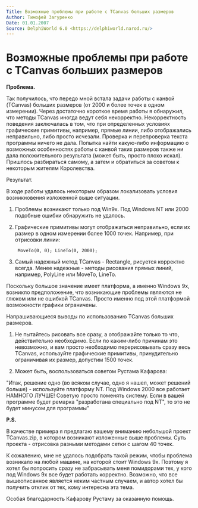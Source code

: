 ```yaml
---
Title: Возможные проблемы при работе с TCanvas больших размеров
Author: Тимофей Загуренко
Date: 01.01.2007
Source: DelphiWorld 6.0 <https://delphiworld.narod.ru/>
---
```



Возможные проблемы при работе с TCanvas больших размеров
========================================================

**Проблема.**

Так получилось, что передо мной встала задачи работы с канвой (TCanvas)
больших размеров (от 2000 и более точек в одном измерении). Через
достаточно короткое время работы я обнаружил, что методы TCanvas иногда
ведут себя некорректно. Некорректность поведения заключалась в том, что
при определенных условиях графические примитивы, например, прямые линии,
либо отображались неправильно, либо просто исчезали. Проверка и
перепроверка текста программы ничего не дала. Попытка найти какую-либо
информацию о возможных особенностях работы с канвой таких размеров также
ни дала положительного результата (может быть, просто плохо искал).
Пришлось разбираться самому, а затем и обратиться за советом к некоторым
жителям Королевства.

Результат.

В ходе работы удалось некоторым образом локализовать условия
возникновения изложенной выше ситуации.

1. Проблемы возникают только под Win9x. Под Windows NT или 2000 подобные
ошибки обнаружить не удалось.

2. Графические примитивы могут отображаться неправильно, если их размер
в одном измерении более 1000 точек. Например, при отрисовки линии:

        MoveTo(0, 0); LineTo(0, 2000);

3. Самый надежный метод TCanvas - Rectangle, рисуется корректно всегда.
Менее надежные - методы рисования прямых линий, например, PolyLine или
MoveTo, LineTo.

Поскольку большое значение имеет платформа, а именно Windows 9x,
возникло предположение, что возникающие проблемы являются не глюком или
не ошибкой TCanvas. Просто именно под этой платформой возможности
графики ограничены.

Напрашивающиеся выводы по использованию TCanvas больших размеров.

1. Не пытайтесь рисовать все сразу, а отображайте только то что,
действительно необходимо. Если по каким-либо причинам это невозможно, и
вам просто необходимо перерисовывать сразу весь TCanvas, используйте
графические примитивы, принудительно ограничивая их размер, допустим
1500 точек.

2. Может быть, воспользоваться советом Рустама Кафарова:

"Итак, решение одно (во всяком случае, одно я нашел, может решений
больше) - используйте платформу NT. Под Windows 2000 все работает
НАМНОГО ЛУЧШЕ! Советую просто поменять систему. Если в вашей программе
будет ремарка "разработана специально под NT", то это не будет минусом
для программы"

**P.S.**

В качестве примера я предлагаю вашему вниманию небольшой проект
TCanvas.zip, в котором возникают изложенные выше проблемы.
Суть проекта - отрисовка разными методами сетки с шагом 40 точек.

К сожалению, мне не удалось подобрать такой режим, чтобы проблема
возникало на любой машине, на которой стоит Windows 9x. Поэтому я хотел
бы попросить сразу не забрасывать меня помидорами тех, у кого под
Windows 9x все будет работать корректно. Возможно, что все вышеописанное
является неким частным случаем, и автор хотел бы получить отклик от тех,
кому интересна эта тема.

Особая благодарность Кафарову Рустаму за оказанную помощь.



